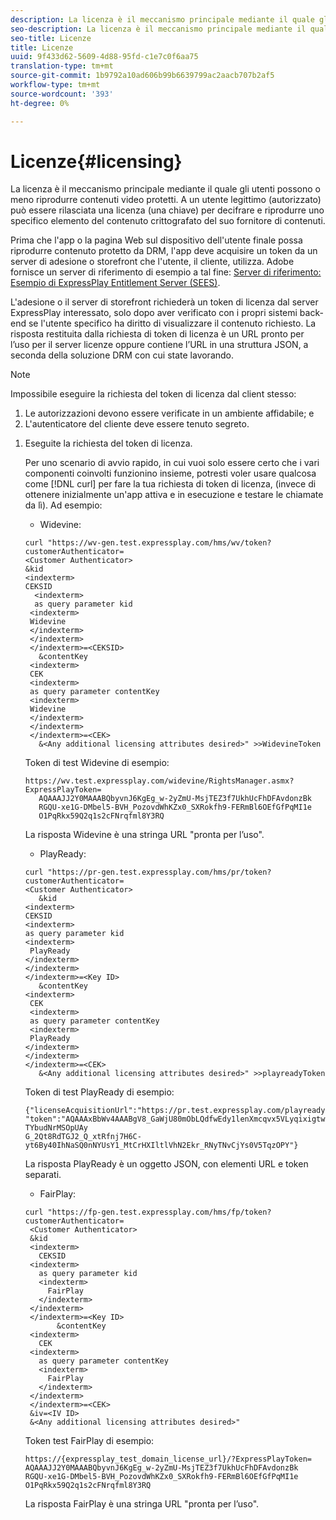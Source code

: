 ```yaml
---
description: La licenza è il meccanismo principale mediante il quale gli utenti possono o meno riprodurre contenuti video protetti. A un utente legittimo (autorizzato) può essere rilasciata una licenza (una chiave) per decifrare e riprodurre uno specifico elemento del contenuto crittografato del suo fornitore di contenuti.
seo-description: La licenza è il meccanismo principale mediante il quale gli utenti possono o meno riprodurre contenuti video protetti. A un utente legittimo (autorizzato) può essere rilasciata una licenza (una chiave) per decifrare e riprodurre uno specifico elemento del contenuto crittografato del suo fornitore di contenuti.
seo-title: Licenze
title: Licenze
uuid: 9f433d62-5609-4d88-95fd-c1e7c0f6aa75
translation-type: tm+mt
source-git-commit: 1b9792a10ad606b99b6639799ac2aacb707b2af5
workflow-type: tm+mt
source-wordcount: '393'
ht-degree: 0%

---
```



# Licenze{#licensing}

La licenza è il meccanismo principale mediante il quale gli utenti possono o meno riprodurre contenuti video protetti. A un utente legittimo (autorizzato) può essere rilasciata una licenza (una chiave) per decifrare e riprodurre uno specifico elemento del contenuto crittografato del suo fornitore di contenuti.

Prima che l&#39;app o la pagina Web sul dispositivo dell&#39;utente finale possa riprodurre contenuto protetto da DRM, l&#39;app deve acquisire un token da un server di adesione o storefront che l&#39;utente, il cliente, utilizza.  Adobe fornisce un server di riferimento di esempio a tal fine: [Server di riferimento: Esempio di ExpressPlay Entitlement Server (SEES)](../../multi-drm-workflows/feature-topics/sees-reference-server.md).

L&#39;adesione o il server di storefront richiederà un token di licenza dal server ExpressPlay interessato, solo dopo aver verificato con i propri sistemi back-end se l&#39;utente specifico ha diritto di visualizzare il contenuto richiesto. La risposta restituita dalla richiesta di token di licenza è un URL pronto per l’uso per il server licenze oppure contiene l’URL in una struttura JSON, a seconda della soluzione DRM con cui state lavorando.

>[!NOTE]
>
>Impossibile eseguire la richiesta del token di licenza dal client stesso:
>1. Le autorizzazioni devono essere verificate in un ambiente affidabile; e
>1. L&#39;autenticatore del cliente deve essere tenuto segreto.


1. Eseguite la richiesta del token di licenza.

   Per uno scenario di avvio rapido, in cui vuoi solo essere certo che i vari componenti coinvolti funzionino insieme, potresti voler usare qualcosa come [!DNL curl] per fare la tua richiesta di token di licenza, (invece di ottenere inizialmente un&#39;app attiva e in esecuzione e testare le chiamate da lì). Ad esempio:

   * Widevine:

   ```
   curl "https://wv-gen.test.expressplay.com/hms/wv/token?customerAuthenticator= 
   <Customer Authenticator> 
   &kid 
   <indexterm>
   CEKSID 
     <indexterm>
     as query parameter kid 
    <indexterm>
    Widevine 
    </indexterm> 
    </indexterm> 
    </indexterm>=<CEKSID> 
      &contentKey 
    <indexterm>
    CEK 
    <indexterm>
    as query parameter contentKey 
    <indexterm>
    Widevine 
    </indexterm> 
    </indexterm> 
    </indexterm>=<CEK> 
      &<Any additional licensing attributes desired>" >>WidevineToken 
   ```

   Token di test Widevine di esempio:

   ```
   https://wv.test.expressplay.com/widevine/RightsManager.asmx?ExpressPlayToken= 
      AQAAAJJ2Y0MAAABQbyvnJ6KgEg_w-2yZmU-MsjTEZ3f7UkhUcFhDFAvdonzBk 
      RGQU-xe1G-DMbel5-BVH_PozovdWhKZx0_SXRokfh9-FERmBl6OEfGfPqMI1e 
      O1PqRkx59Q2q1s2cFNrqfml8Y3RQ 
   ```

   La risposta Widevine è una stringa URL &quot;pronta per l’uso&quot;.

   * PlayReady:

   ```
   curl "https://pr-gen.test.expressplay.com/hms/pr/token?customerAuthenticator= 
   <Customer Authenticator> 
      &kid 
   <indexterm>
   CEKSID 
   <indexterm>
   as query parameter kid 
   <indexterm>
    PlayReady 
   </indexterm> 
   </indexterm> 
   </indexterm>=<Key ID> 
      &contentKey 
   <indexterm>
    CEK 
    <indexterm>
    as query parameter contentKey 
    <indexterm>
    PlayReady 
   </indexterm> 
   </indexterm> 
   </indexterm>=<CEK> 
      &<Any additional licensing attributes desired>" >>playreadyToken
   ```

   Token di test PlayReady di esempio:

   ```
   {"licenseAcquisitionUrl":"https://pr.test.expressplay.com/playready/RightsManager.asmx", 
   "token":"AQAAAxBbWv4AAABgV8_GaWjU80mObLQdfwEdy1lenXmcqvx5VLyqixigtwXLthzjPxq9QDT-TYbudNrMSOpUAy 
   G_2Qt8RdTGJ2_Q_xtRfnj7H6C-yt6By40IhNaSQ0nNYUsY1_MtCrHXIltlVhN2Ekr_RNyTNvCjYs0V5TqzOPY"} 
   ```

   La risposta PlayReady è un oggetto JSON, con elementi URL e token separati.

   * FairPlay:

   ```
   curl "https://fp-gen.test.expressplay.com/hms/fp/token?customerAuthenticator= 
    <Customer Authenticator> 
    &kid 
    <indexterm>
      CEKSID 
    <indexterm>
      as query parameter kid 
      <indexterm>
        FairPlay 
      </indexterm> 
    </indexterm> 
    </indexterm>=<Key ID> 
          &contentKey 
    <indexterm>
      CEK 
    <indexterm>
      as query parameter contentKey 
      <indexterm>
        FairPlay 
      </indexterm> 
    </indexterm> 
    </indexterm>=<CEK> 
    &iv=<IV ID> 
    &<Any additional licensing attributes desired>"
   ```

   Token test FairPlay di esempio:

   ```
   https://{expressplay_test_domain_license_url}/?ExpressPlayToken= 
   AQAAAJJ2Y0MAAABQbyvnJ6KgEg_w-2yZmU-MsjTEZ3f7UkhUcFhDFAvdonzBk 
   RGQU-xe1G-DMbel5-BVH_PozovdWhKZx0_SXRokfh9-FERmBl6OEfGfPqMI1e 
   O1PqRkx59Q2q1s2cFNrqfml8Y3RQ
   ```

   La risposta FairPlay è una stringa URL &quot;pronta per l’uso&quot;.
